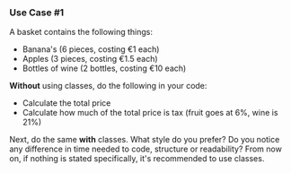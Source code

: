 ### Use Case #1

A basket contains the following things:
- Banana's (6 pieces, costing €1 each)
- Apples (3 pieces, costing €1.5 each)
- Bottles of wine (2 bottles, costing €10 each)

**Without** using classes, do the following in your code:
- Calculate the total price
- Calculate how much of the total price is tax (fruit goes at 6%, wine is 21%)

Next, do the same **with** classes.
What style do you prefer? Do you notice any difference in time needed to code, structure or readability?
From now on, if nothing is stated specifically, it's recommended to use classes.